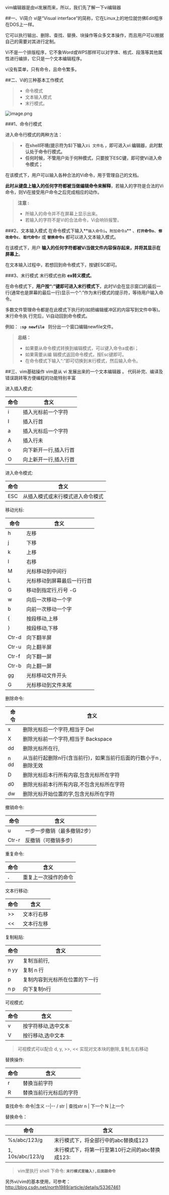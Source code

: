 vim编辑器是由vi发展而来，所以，我们先了解一下vi编辑器

##一、Vi简介
vi是“Visual interface”的简称，它在Linux上的地位就仿佛Edit程序在DOS上一样。

它可以执行输出、删除、查找、替换、块操作等众多文本操作，而且用户可以根据自己的需要对其进行定制。

Vi不是一个排版程序，它不象Word或WPS那样可以对字体、格式、段落等其他属性进行编排，它只是一个文本编辑程序。

 vi没有菜单，只有命令，且命令繁多。

##二、Vi的三种基本工作模式
>* 命令模式
>* 文本输入模式
>* 末行模式。


![image.png](http://upload-images.jianshu.io/upload_images/2551993-1d5aec446b607ac4.png?imageMogr2/auto-orient/strip%7CimageView2/2/w/1240)

###1、命令行模式

进入命令行模式的两种方法：
>* **在shell环境(提示符为$)下输入`Vi 文件名` ，即可进入vi 编辑器，此时默认处于命令行模式。**
>* **任何时候，不管用户处于何种模式，只要按下ESC键，即可使Vi进入命令模式；**


在该模式下，用户可以输入各种合法的Vi命令，用于管理自己的文档。

**此时从键盘上输入的任何字符都被当做编辑命令来解释**，若输入的字符是合法的Vi命令，则Vi在接受用户命令之后完成相应的动作。

>**注意 :**
>* 所输入的命令并不在屏幕上显示出来。
>* 若输入的字符不是Vi的合法命令，Vi会响铃报警。

###2、文本输入模式
在命令模式下输入**`插入命令i`**、**`附加命令a`** 、**`打开命令o`**、**`修改命令c`**、**`取代命令r`** 或 **`替换命令s`** 都可以进入文本输入模式。

在该模式下，用户 **输入的任何字符都被Vi当做文件内容保存起来，并将其显示在屏幕上**。

在文本输入过程中，若想回到命令模式下，按键ESC即可。

###3、末行模式
末行模式也称 **ex转义模式**。

在命令模式下，**用户按“:”键即可进入末行模式下**，此时Vi会在显示窗口的最后一行(通常也是屏幕的最后一行)显示一个“:”作为末行模式的提示符，等待用户输入命令。

多数文件管理命令都是在此模式下执行的(如把编辑缓冲区的内容写到文件中等)。末行命令执
行完后，Vi自动回到命令模式。

例如：
**`:sp newfile `**  则分出一个窗口编辑newfile文件。

>**总结：**
>* 如果要从命令模式转换到编辑模式，可以键入命令a或者i；
>* 如果需要从编
辑模式返回命令模式，按Esc键即可。
>* 在命令模式下输入“:”即可切换到末行模式，然后输入命令。

##三、vim基础操作
vim是从 vi 发展出来的一个文本编辑器 。
代码补完、编译及错误跳转等方便编程的功能特别丰富

进入插入模式:

命令|含义
--|--
i | 插入光标前一个字符 
I | 插入行首 
a | 插入光标后一个字符
A | 插入行未 
o | 向下新开一行,插入行首 
O | 向上新开一行,插入行首

进入命令模式:

命令|含义
--|--
ESC | 从插入模式或末行模式进入命令模式

移动光标:

命令|含义
--|--
h | 左移 
j | 下移
k | 上移 
l | 右移
M | 光标移动到中间行 
L | 光标移动到屏幕最后一行行首 
G | 移动到指定行,行号 -G
w | 向后一次移动一个字 
b | 向前一次移动一个字
{ | 按段移动,上移 
} |  按段移动,下移
Ctr-d | 向下翻半屏 
Ctr-u | 向上翻半屏
Ctr-f | 向下翻一屏 
Ctr-b | 向上翻一屏
gg | 光标移动文件开头 
G | 光标移动到文件末尾

删除命令:

命令|含义
--|--
x | 删除光标后一个字符,相当于 Del 
X | 删除光标前一个字符,相当于 Backspace
dd | 删除光标所在行,
n dd | 从当前行起删除n行(含当前行)，如果当前行后面的行数小于n , 删除无效 
D | 删除光标后本行所有内容,包含光标所在字符 
d0 | 删除光标前本行所有内容,不包含光标所在字符
dw | 删除光标开始位置的字,包含光标所在字符

撤销命令:

命令|含义
--|--
u | 一步一步撤销（最多撤销2步） 
Ctr-r | 反撤销（可撤销多步）

重复命令:

命令|含义
--|--
**.** | 重复上一次操作的命令

文本行移动:

命令|含义
--|--
>> | 文本行右移 
<< | 文本行左移

复制粘贴:

命令|含义
--|--
yy | 复制当前行,
n yy | 复制 n 行 
p | 复制内容到光标所在位置的下一行
n p | 向下复制n行

可视模式:

命令|含义
--|--
v | 按字符移动,选中文本 
V |  按行移动,选中文本

>可视模式可以配合 d, y, >>, << 实现对文本块的删除,复制,左右移动

替换操作:

命令|含义
--|--
r | 替换当前字符 
R | 替换当前行光标后的字符

查找命令:
命令|含义
--|--
/ str | 查找str
n | 下一个
N |上一个

替换命令：

命令|含义
--|--
%s/abc/123/g | 末行模式下，将全部行中的abc替换成123
1, 10s/abc/123/g | 末行模式下，将第一行至第10行之间的abc替换成123:

>vim里执行 shell 下命令:
>**`末行模式里输入!,后面跟命令`**

另外vi/vim的基本使用，可参考：http://blog.csdn.net/north1989/article/details/53367461


